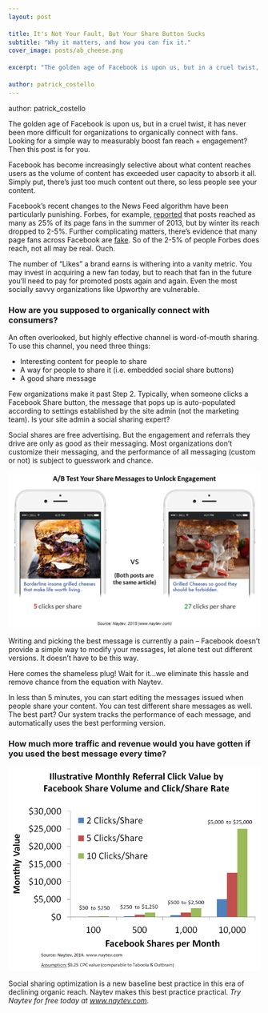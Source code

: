 ```yaml
---
layout: post

title: It's Not Your Fault, But Your Share Button Sucks
subtitle: "Why it matters, and how you can fix it."
cover_image: posts/ab_cheese.png

excerpt: "The golden age of Facebook is upon us, but in a cruel twist, it has never been more difficult for organizations to organically connect with fans."

author: patrick_costello
---
```


author: patrick_costello

The golden age of Facebook is upon us, but in a cruel twist, it has never been more difficult for organizations to organically connect with fans. Looking for a simple way to measurably boost fan reach + engagement? Then this post is for you.

Facebook has become increasingly selective about what content reaches users as the volume of content has exceeded user capacity to absorb it all. Simply put, there’s just too much content out there, so less people see your content.

Facebook’s recent changes to the News Feed algorithm have been particularly punishing. Forbes, for example, [reported](http://www.forbes.com/sites/stevecooper/2013/12/23/facebooks-algorithm-change-not-a-boon-for-all-publishers/) that posts reached as many as 25% of its page fans in the summer of 2013, but by winter its reach dropped to 2-5%. Further complicating matters, there’s evidence that many page fans across Facebook are [fake](http://www.salon.com/2014/02/14/facebooks_big_like_problem_major_money_and_major_scams/). So of the 2-5% of people Forbes does reach, not all may be real. Ouch.

The number of “Likes” a brand earns is withering into a vanity metric. You may invest in acquiring a new fan today, but to reach that fan in the future you’ll need to pay for promoted posts again and again. Even the most socially savvy organizations like Upworthy are vulnerable.

### How are you supposed to organically connect with consumers?

An often overlooked, but highly effective channel is word-of-mouth sharing. To use this channel, you need three things:

* Interesting content for people to share
* A way for people to share it (i.e. embedded social share buttons)
* A good share message

Few organizations make it past Step 2. Typically, when someone clicks a Facebook Share button, the message that pops up is auto-populated according to settings established by the site admin (not the marketing team). Is your site admin a social sharing expert?

Social shares are free advertising. But the engagement and referrals they drive are only as good as their messaging. Most organizations don’t customize their messaging, and the performance of all messaging (custom or not) is subject to guesswork and chance.

<div class="full zoomable"><img src="/images/posts/ab_cheese.png"></div>

Writing and picking the best message is currently a pain – Facebook doesn’t provide a simple way to modify your messages, let alone test out different versions. It doesn’t have to be this way.

Here comes the shameless plug! Wait for it…we eliminate this hassle and remove chance from the equation with Naytev.

In less than 5 minutes, you can start editing the messages issued when people share your content. You can test different share messages as well. The best part? Our system tracks the performance of each message, and automatically uses the best performing version.

### How much more traffic and revenue would you have gotten if you used the best message every time?

<div class="full zoomable"><img src="/images/posts/ab_graphs.png"></div>

Social sharing optimization is a new baseline best practice in this era of declining organic reach. Naytev makes this best practice practical. *Try Naytev for free today at www.naytev.com.*